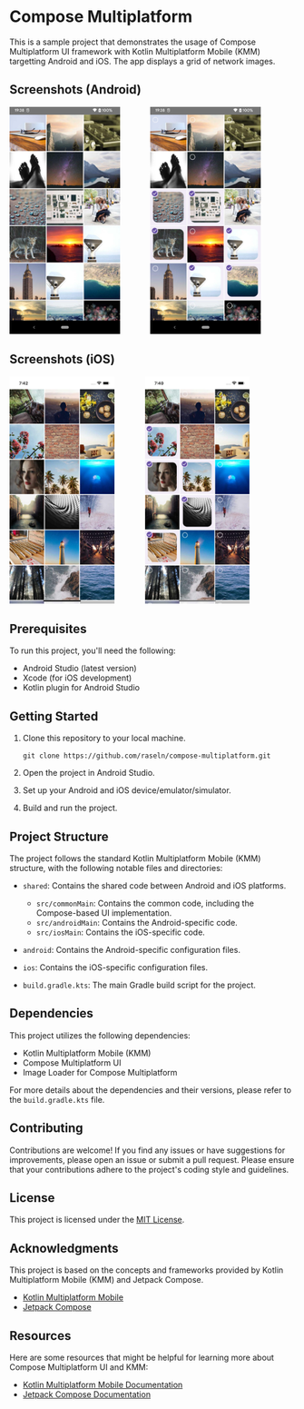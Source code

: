 # Compose Multiplatform

This is a sample project that demonstrates the usage of Compose Multiplatform UI framework with Kotlin Multiplatform Mobile (KMM) targetting Android and iOS. The app displays a grid of network images.


## Screenshots (Android)

<img src="images/InitialScreenAndroid.png" height="400px" title="Android Initial" style="margin-right: 50px;"> <img src="images/SelectedAndroid.png" height="400px" title="Selected Android">

## Screenshots (iOS)

<img src="images/InitialScreeniOS.png" height="400px" title="Initial Screen iOS" style="margin-right: 50px;"> <img src="images/SelectediOS.png" height="400px" title="Selected iOS">


## Prerequisites

To run this project, you'll need the following:

- Android Studio (latest version)
- Xcode (for iOS development)
- Kotlin plugin for Android Studio


## Getting Started

1. Clone this repository to your local machine.
    ```text
    git clone https://github.com/raseln/compose-multiplatform.git
    ```

2. Open the project in Android Studio.

3. Set up your Android and iOS device/emulator/simulator.

4. Build and run the project.


## Project Structure

The project follows the standard Kotlin Multiplatform Mobile (KMM) structure, with the following notable files and directories:

- `shared`: Contains the shared code between Android and iOS platforms.
   - `src/commonMain`: Contains the common code, including the Compose-based UI implementation.
   - `src/androidMain`: Contains the Android-specific code.
   - `src/iosMain`: Contains the iOS-specific code.

- `android`: Contains the Android-specific configuration files.

- `ios`: Contains the iOS-specific configuration files.

- `build.gradle.kts`: The main Gradle build script for the project.


## Dependencies

This project utilizes the following dependencies:

- Kotlin Multiplatform Mobile (KMM)
- Compose Multiplatform UI
- Image Loader for Compose Multiplatform

For more details about the dependencies and their versions, please refer to the `build.gradle.kts` file.


## Contributing

Contributions are welcome! If you find any issues or have suggestions for improvements, please open an issue or submit a pull request. Please ensure that your contributions adhere to the project's coding style and guidelines.


## License

This project is licensed under the [MIT License](LICENSE).


## Acknowledgments

This project is based on the concepts and frameworks provided by Kotlin Multiplatform Mobile (KMM) and Jetpack Compose.

- [Kotlin Multiplatform Mobile](https://kotlinlang.org/lp/mobile/)
- [Jetpack Compose](https://developer.android.com/jetpack/compose)


## Resources

Here are some resources that might be helpful for learning more about Compose Multiplatform UI and KMM:

- [Kotlin Multiplatform Mobile Documentation](https://kotlinlang.org/docs/mobile/)
- [Jetpack Compose Documentation](https://developer.android.com/jetpack/compose/documentation)


